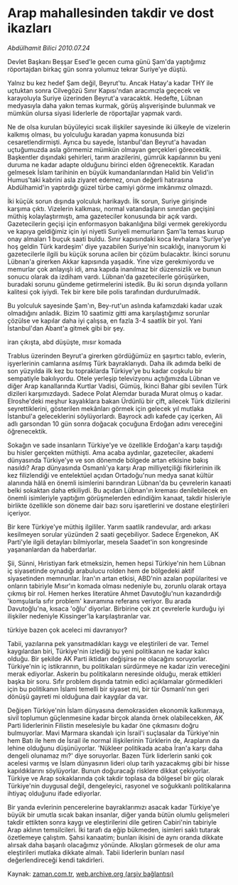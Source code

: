 # Arap mahallesinden takdir ve dost ikazları

*Abdülhamit Bilici 2010.07.24*

<td class="columnist-detail">
<p>Devlet Başkanı Beşşar Esed'le gecen cuma günü Şam'da yaptığımız röportajdan birkaç gün sonra yolumuz tekrar Suriye'ye düştü.</p>
<p>
<div id="haberMetinDiv">
<p>Yalnız bu kez hedef Şam değil, Beyrut'tu. Ancak Hatay'a kadar THY ile uçtuktan sonra Cilvegözü Sınır Kapısı'ndan aracımızla geçecek ve karayoluyla Suriye üzerinden Beyrut'a varacaktık. Hedefte, Lübnan medyasıyla daha yakın temas kurmak, görüş alışverişinde bulunmak ve mümkün olursa siyasi liderlerle de röportajlar yapmak vardı.
<p>Ne de olsa kurulan büyüleyici sıcak ilişkiler sayesinde iki ülkeyle de vizelerin kalkmış olması, bu yolculuğu karadan yapma konusunda bizi cesaretlendirmişti. Ayrıca bu sayede, İstanbul'dan Beyrut'a havadan uçtuğumuzda asla görmemiz mümkün olmayan gerçekleri görecektik. Başkentler dışındaki şehirleri, tarım arazilerini, gümrük kapılarının bu yeni duruma ne kadar adapte olduğunu birinci elden öğrenecektik. Karadan gelmesek İslam tarihinin en büyük kumandanlarından Halid bin Velid'in Humus'taki kabrini asla ziyaret edemez, onun değerli hatırasına Abdülhamid'in yaptırdığı güzel türbe camiyi görme imkânımız olmazdı. 
<p>İki küçük sorun dışında yolculuk harikaydı. İlk sorun, Suriye girişinde karşıma çıktı. Vizelerin kalkması, normal vatandaşların sınırdan geçişini müthiş kolaylaştırmıştı, ama gazeteciler konusunda bir açık vardı. Gazetecilerin geçişi için enformasyon bakanlığına bilgi vermek gerekiyordu ve kapıya geldiğimiz için iyi niyetli Suriyeli memurların Şam'la temas kurup onay almaları 1 buçuk saati buldu. Sınır kapısındaki koca levhalara 'Suriye'ye hoş geldin Türk kardeşim' diye yazabilen Suriye'nin sıcaklığı, inanıyorum ki gazetecilerle ilgili bu küçük soruna acilen bir çözüm bulacaktır. İkinci sorunu Lübnan'a girerken Akkar kapısında yaşadık. Yine vize gerekmiyordu ve memurlar çok anlayışlı idi, ama kapıda inanılmaz bir düzensizlik ve bunun sonucu olarak da izdiham vardı. Lübnan'da gazetecilerle görüşürken, buradaki sorunu gündeme getirmelerini istedik. Bu iki sorun dışında yolların kalitesi çok iyiydi. Tek bir kere bile polis tarafından durdurulmadık.
<p>Bu yolculuk sayesinde Şam'ın, Bey-rut'un aslında kafamızdaki kadar uzak olmadığını anladık. Bizim 10 saatimiz gitti ama karşılaştığımız sorunlar çözülse ve kapılar daha iyi çalışsa, en fazla 3-4 saatlik bir yol. Yani İstanbul'dan Abant'a gitmek gibi bir şey.
<p>iran çıkışta, abd düşüşte, mısır komada
<p>Trablus üzerinden Beyrut'a girerken gördüğümüz en şaşırtıcı tablo, evlerin, işyerlerinin camlarına asılmış Türk bayraklarıydı. Daha ilk adımda belki de son yüzyılda ilk kez bu topraklarda Türkiye'ye bu kadar coşkulu bir sempatiyle bakılıyordu. Otele yerleşip televizyonu açtığımızda Lübnan ve diğer Arap kanallarında Kurtlar Vadisi, Gümüş, İkinci Bahar gibi sevilen Türk dizileri karşımızdaydı. Sadece Polat Alemdar burada Murat olmuş o kadar. Elroshe'deki meşhur kayalıklara bakan Ürdünlü bir çift, ailecek Türk dizilerini seyrettiklerini, gösterilen mekânları görmek için gelecek yıl mutlaka İstanbul'a geleceklerini söylüyorlardı. Bayrock adlı kafede çay içerken, Ali adlı garsondan 10 gün sonra doğacak çocuğuna Erdoğan adını vereceğini öğrenecektik.
<p>Sokağın ve sade insanların Türkiye'ye ve özellikle Erdoğan'a karşı taşıdığı bu hisler gerçekten müthişti. Ama acaba aydınlar, gazeteciler, akademi dünyasında Türkiye'ye ve son dönemde bölgede artan etkisine bakış nasıldı? Arap dünyasında Osmanlı'ya karşı Arap milliyetçiliği fikirlerinin ilk kez filizlendiği ve entelektüel açıdan Ortadoğu'nun medya sanat kültür alanında hâlâ en önemli isimlerini barındıran Lübnan'da bu çevrelerin kanaati belki sokaktan daha etkiliydi. Bu açıdan Lübnan'ın kreması denilebilecek en önemli isimleriyle yaptığım görüşmelerden edindiğim kanaat, takdir hisleriyle birlikte özellikle son döneme dair bazı soru işaretlerini ve dostane eleştirileri içeriyor.
<p>Bir kere Türkiye'ye müthiş ilgililer. Yarım saatlik randevular, ardı arkası kesilmeyen sorular yüzünden 2 saati geçebiliyor. Sadece Ergenekon, AK Parti'yle ilgili detayları bilmiyorlar, mesela Saadet'in son kongresinde yaşananlardan da haberdarlar.
<p>Şii, Sünni, Hıristiyan fark etmeksizin, hemen hepsi Türkiye'nin hem Lübnan iç siyasetinde oynadığı arabulucu rolden hem de bölgedeki aktif siyasetinden memnunlar. İran'ın artan etkisi, ABD'nin azalan popülaritesi ve onların tabiriyle Mısır'ın komada olması nedeniyle bu, zorunlu olarak ortaya çıkmış bir rol. Hemen herkes literatüre Ahmet Davutoğlu'nun kazandırdığı 'komşularla sıfır problem' kavramına referans veriyor. Bu arada Davutoğlu'na, kısaca 'oğlu' diyorlar. Birbirine çok zıt çevrelerle kurduğu iyi ilişkiler nedeniyle Kissinger'la karşılaştıranlar var.
<p>türkiye bazen çok aceleci mi davranıyor?
<p>Tabii, yazılarına pek yansıtmadıkları kaygı ve eleştirileri de var. Temel kaygılardan biri, Türkiye'nin izlediği bu yeni politikanın ne kadar kalıcı olduğu. Bir şekilde AK Parti iktidarı değişirse ne olacağını soruyorlar. Türkiye'nin iç istikrarının, bu politikaları sürdürmeye ne kadar izin vereceğini merak ediyorlar. Askerin bu politikaların neresinde olduğu, merak ettikleri başka bir soru. Sıfır problem dışında tatmin edici açıklamalar görmedikleri için bu politikanın İslami temelli bir siyaset mi, bir tür Osmanlı'nın geri dönüşü gayreti mi olduğuna dair kaygılar da var.
<p>Değişen Türkiye'nin İslam dünyasına demokrasiden ekonomik kalkınmaya, sivil toplumun güçlenmesine kadar birçok alanda örnek olabilecekken, AK Parti liderlerinin Filistin meselesiyle bu kadar öne çıkmasını doğru bulmuyorlar. Mavi Marmara skandalı için İsrail'i suçlasalar da Türkiye'nin hem Batı ile hem de İsrail ile normal ilişkilerinin Türklerin de, Arapların da lehine olduğunu düşünüyorlar. 'Nükleer politikada acaba İran'a karşı daha dengeli olunamaz mı?' diye soruyorlar. Bazen Türk liderlerin sanki çok acelesi varmış ve İslam dünyasının lideri olup tarih yazacakmış gibi bir hisse kapıldıklarını söylüyorlar. Bunun doğuracağı risklere dikkat çekiyorlar. Türkiye ve Arap sokaklarında çok takdir toplasa da bölgesel bir güç olarak Türkiye'nin duygusal değil, dengeleyici, rasyonel ve soğukkanlı politikalarına ihtiyaç olduğunu ifade ediyorlar.
<p>Bir yanda evlerinin pencerelerine bayraklarımızı asacak kadar Türkiye'ye büyük bir umutla sıcak bakan insanlar, diğer yanda bütün olumlu gelişmeleri takdir ettikten sonra kaygı ve eleştirilerini dile getiren Cabiri'nin tabiriyle Arap aklının temsilcileri. İki tarafı da eğip bükmeden, isimleri saklı tutarak özetlemeye çalıştım. Şahsi kanaatim; bunları ikisini de aynı oranda dikkate alırsak daha başarılı olacağımız yönünde. Alkışları görmesek de olur ama eleştirileri mutlaka dikkate almalı. Tabii liderlerin bunları nasıl değerlendireceği kendi takdirleri.
<p></p></p></p></p></p></p></p></p></p></p></p></p></p></p></div>
</p>
<a href="http://web.archive.org/web/20110105203533/mailto:a.bilici@zaman.com.tr">
</a></td>

Kaynak: [zaman.com.tr](http://zaman.com.tr/yazar.do?yazino=1009542), [web.archive.org (arşiv bağlantısı)](http://web.archive.org/web/20110105203533/http://www.zaman.com.tr/yazar.do?yazino=1009542)
